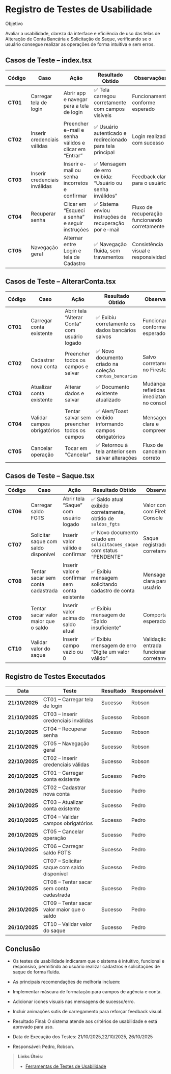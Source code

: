 # Registro de Testes de Usabilidade

Objetivo

Avaliar a usabilidade, clareza da interface e eficiência de uso das telas de Alteração de Conta Bancária e Solicitação de Saque, verificando se o usuário consegue realizar as operações de forma intuitiva e sem erros.

## Casos de Teste – index.tsx

| Código   | Caso                                | Ação                                           | Resultado Obtido                                      | Observações                                  |
| -------- | ----------------------------------- | --------------------------------------------- | ----------------------------------------------------- | -------------------------------------------- |
| **CT01** | Carregar tela de login               | Abrir app e navegar para a tela de login      | ✅ Tela carregou corretamente com campos visíveis    | Funcionamento conforme esperado              |
| **CT02** | Inserir credenciais válidas         | Preencher e-mail e senha válidos e clicar em “Entrar” | ✅ Usuário autenticado e redirecionado para tela principal | Login realizado com sucesso                  |
| **CT03** | Inserir credenciais inválidas       | Inserir e-mail ou senha incorretos e confirmar | ✅ Mensagem de erro exibida: “Usuário ou senha inválidos” | Feedback claro para o usuário                |
| **CT04** | Recuperar senha                      | Clicar em “Esqueci a senha” e seguir instruções | ✅ Sistema enviou instruções de recuperação por e-mail | Fluxo de recuperação funcionando corretamente |
| **CT05** | Navegação geral                      | Alternar entre Login e tela de Cadastro       | ✅ Navegação fluida, sem travamentos                  | Consistência visual e responsividade         |

## Casos de Teste – AlterarConta.tsx

| Código   | Caso                        | Ação                                          | Resultado Obtido                                      | Observações                                  |
| -------- | --------------------------- | --------------------------------------------- | ----------------------------------------------------- | -------------------------------------------- |
| **CT01** | Carregar conta existente    | Abrir tela “Alterar Conta” com usuário logado | ✅ Exibiu corretamente os dados bancários salvos       | Funcionamento conforme esperado              |
| **CT02** | Cadastrar nova conta        | Preencher todos os campos e salvar            | ✅ Novo documento criado na coleção `contas_bancarias` | Salvo corretamente no Firestore              |
| **CT03** | Atualizar conta existente   | Alterar dados e salvar                        | ✅ Documento existente atualizado                      | Mudanças refletidas imediatamente no console |
| **CT04** | Validar campos obrigatórios | Tentar salvar sem preencher todos os campos   | ✅ Alert/Toast exibido informando campos obrigatórios  | Mensagem clara e compreensível               |
| **CT05** | Cancelar operação           | Tocar em “Cancelar”                           | ✅ Retornou à tela anterior sem salvar alterações      | Fluxo de cancelamento correto                |


## Casos de Teste – Saque.tsx

| Código   | Caso                                 | Ação                                          | Resultado Obtido                                                      | Observações                                   |
| -------- | ------------------------------------ | --------------------------------------------- | --------------------------------------------------------------------- | --------------------------------------------- |
| **CT06** | Carregar saldo FGTS                  | Abrir tela “Saque” com usuário logado         | ✅ Saldo atual exibido corretamente, obtido de `saldos_fgts`           | Valor conferido com Firebase Console          |
| **CT07** | Solicitar saque com saldo disponível | Inserir valor válido e confirmar              | ✅ Novo documento criado em `solicitacoes_saque` com status “PENDENTE” | Saque registrado corretamente                 |
| **CT08** | Tentar sacar sem conta cadastrada    | Inserir valor e confirmar sem conta existente | ✅ Exibiu mensagem solicitando cadastro de conta                       | Mensagem clara para o usuário                 |
| **CT09** | Tentar sacar valor maior que o saldo | Inserir valor acima do saldo atual            | ✅ Exibiu mensagem de “Saldo insuficiente”                             | Comportamento esperado                        |
| **CT10** | Validar valor do saque               | Inserir campo vazio ou 0                      | ✅ Exibiu mensagem de erro “Digite um valor válido”                    | Validação de entrada funcionando corretamente |
                  

## Registro de Testes Executados

| Data           | Teste                                       | Resultado | Responsável |
| -------------- | ------------------------------------------- | --------- | ----------- |
| **21/10/2025** | CT01 – Carregar tela de login               | Sucesso   | Robson      |
| **21/10/2025** | CT03 – Inserir credenciais inválidas       | Sucesso   | Robson      |
| **21/10/2025** | CT04 – Recuperar senha                      | Sucesso   | Robson      |
| **21/10/2025** | CT05 – Navegação geral                      | Sucesso   | Robson      |
| **22/10/2025** | CT02 – Inserir credenciais válidas         | Sucesso   | Robson      |
| **26/10/2025** | CT01 – Carregar conta existente             | Sucesso   | Pedro       |
| **26/10/2025** | CT02 – Cadastrar nova conta                 | Sucesso   | Pedro       |
| **26/10/2025** | CT03 – Atualizar conta existente            | Sucesso   | Pedro       |
| **26/10/2025** | CT04 – Validar campos obrigatórios          | Sucesso   | Pedro       |
| **26/10/2025** | CT05 – Cancelar operação                    | Sucesso   | Pedro       |
| **26/10/2025** | CT06 – Carregar saldo FGTS                  | Sucesso   | Pedro       |
| **26/10/2025** | CT07 – Solicitar saque com saldo disponível | Sucesso   | Pedro       |
| **26/10/2025** | CT08 – Tentar sacar sem conta cadastrada    | Sucesso   | Pedro       |
| **26/10/2025** | CT09 – Tentar sacar valor maior que o saldo | Sucesso   | Pedro       |
| **26/10/2025** | CT10 – Validar valor do saque               | Sucesso   | Pedro       |



## Conclusão

- Os testes de usabilidade indicaram que o sistema é intuitivo, funcional e responsivo, permitindo ao usuário realizar cadastros e solicitações de saque de forma fluida.
- As principais recomendações de melhoria incluem:

- Implementar máscara de formatação para campos de agência e conta.

- Adicionar ícones visuais nas mensagens de sucesso/erro.

- Incluir animações sutis de carregamento para reforçar feedback visual.

- Resultado Final: O sistema atende aos critérios de usabilidade e está aprovado para uso.
- Data de Execução dos Testes: 21/10/2025,22/10/2025, 26/10/2025
- Responsável: Pedro, Robson.
> **Links Úteis**:
> - [Ferramentas de Testes de Usabilidade](https://www.usability.gov/how-to-and-tools/resources/templates.html)
